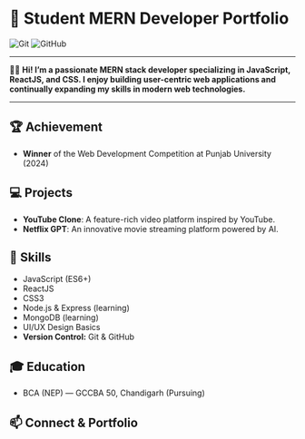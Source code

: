 # 🚀 Student MERN Developer Portfolio

![Git](https://img.shields.io/badge/git-%23F05033.svg?style=for-the-badge&logo=git&logoColor=white)
![GitHub](https://img.shields.io/badge/github-%23121011.svg?style=for-the-badge&logo=github&logoColor=white)

---

👨‍💻 **Hi! I’m a passionate MERN stack developer specializing in JavaScript, ReactJS, and CSS. I enjoy building user-centric web applications and continually expanding my skills in modern web technologies.**

---

## 🏆 Achievement
- **Winner** of the Web Development Competition at Punjab University (2024)

## 💻 Projects
- **YouTube Clone**: A feature-rich video platform inspired by YouTube.
- **Netflix GPT**: An innovative movie streaming platform powered by AI.

## 🌱 Skills
- JavaScript (ES6+)
- ReactJS
- CSS3
- Node.js & Express (learning)
- MongoDB (learning)
- UI/UX Design Basics
- **Version Control:** Git & GitHub

## 🎓 Education
- BCA (NEP) — GCCBA 50, Chandigarh (Pursuing)

## 📫 Connect & Portfolio
